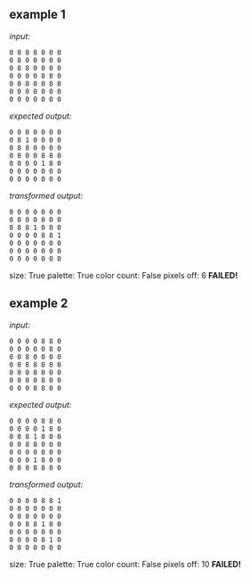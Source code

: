 
## example 1
*input:*
```
0 0 0 0 0 0 0
0 8 0 0 0 0 0
0 8 8 0 0 0 0
0 0 0 0 8 8 0
0 0 0 0 0 8 0
0 0 0 0 0 0 0
0 0 0 0 0 0 0
```
*expected output:*
```
0 0 0 0 0 0 0
0 8 1 0 0 0 0
0 8 8 0 0 0 0
0 0 0 0 8 8 0
0 0 0 0 1 8 0
0 0 0 0 0 0 0
0 0 0 0 0 0 0
```
*transformed output:*
```
0 0 0 0 0 0 0
0 0 0 0 0 0 0
0 8 8 1 0 0 0
0 0 0 0 8 8 1
0 0 0 0 0 0 0
0 0 0 0 0 0 0
0 0 0 0 0 0 0
```
size: True
palette: True
color count: False
pixels off: 6
**FAILED!**

## example 2
*input:*
```
0 0 0 0 8 8 0
0 0 0 0 0 8 0
0 0 8 0 0 0 0
0 0 8 8 0 0 0
0 0 0 0 0 0 0
0 0 0 0 8 0 0
0 0 0 8 8 0 0
```
*expected output:*
```
0 0 0 0 8 8 0
0 0 0 0 1 8 0
0 0 8 1 0 0 0
0 0 8 8 0 0 0
0 0 0 0 0 0 0
0 0 0 1 8 0 0
0 0 0 8 8 0 0
```
*transformed output:*
```
0 0 0 0 8 8 1
0 0 0 0 0 0 0
0 0 0 0 0 0 0
0 0 8 8 1 0 0
0 0 0 0 0 0 0
0 0 0 0 8 1 0
0 0 0 0 0 0 0
```
size: True
palette: True
color count: False
pixels off: 10
**FAILED!**
